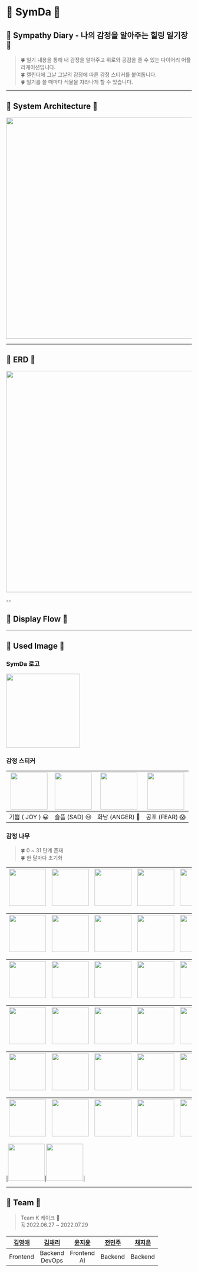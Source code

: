 # __🌱 SymDa 🌱__

## __📓 Sympathy Diary - 나의 감정을 알아주는 힐링 일기장 📓__

> 🍀 일기 내용을 통해 내 감정을 알아주고 위로와 공감을 줄 수 있는 다이어리 어플리케이션입니다. <br/>
> 🍀 캘린더에 그날 그날의 감정에 따른 감정 스티커를 붙여둡니다.<br/>
> 🍀 일기를 쓸 때마다 식물을 자라나게 할 수 있습니다.<br/>

---
## __📓 System Architecture 📓__
<img src="https://user-images.githubusercontent.com/86587287/183116103-f0fad9ec-80cd-44d7-87b7-e33beecaf19c.png" width=600px>

---
## __📓 ERD 📓__
<img src="https://user-images.githubusercontent.com/86587287/183115771-f1c6b760-58a7-45bb-8f9d-cf20463ca278.png" width=600px>

--
## __📓 Display Flow 📓__


---
## __📓 Used Image 📓__

### **SymDa 로고**
<img src="https://user-images.githubusercontent.com/86587287/183121389-8c0b7844-6d23-448d-9120-e4c5befb3983.png" width=200px>


### **감정 스티커**

| <img src="https://user-images.githubusercontent.com/86587287/183121859-5d4255c2-37b5-44e6-8869-e27a945c4d61.png" width=100px> | <img src="https://user-images.githubusercontent.com/86587287/183121904-bb7c5bf3-5421-45bf-811e-fb5d0817fd3c.png" width=100px> | <img src="https://user-images.githubusercontent.com/86587287/183122704-24d01bbc-091e-4a83-8dd0-8a430c9138e7.png" width=100px> | <img src="https://user-images.githubusercontent.com/86587287/183122829-74a33e87-0c78-4080-8981-c14cb8613f99.png" width=100px>
| ---------- | ---------- | ---------- | ---------- | 
| 기쁨 ( JOY ) 😀 | 슬픔 (SAD) 😢 | 화남 (ANGER) 👿 | 공포 (FEAR) 😱 |

### **감정 나무**
> 🍀 0 ~ 31 단계 존재 <br/>
> 🍀 한 달마다 초기화<br/>

|<img src="https://user-images.githubusercontent.com/86587287/183123919-3814f0b2-1749-4fb8-8fa0-cecf0723d447.png" width=100px>|<img src="https://user-images.githubusercontent.com/86587287/183123955-129024a6-5b2e-41d4-b06f-fc05841ffd4e.png" width=100px>|<img src="https://user-images.githubusercontent.com/86587287/183123972-60188cde-a045-419a-ba93-9b625110dbc5.png" width=100px>|<img src="https://user-images.githubusercontent.com/86587287/183123987-b4aa12b1-6b2f-4f41-a1e0-f5ae6da79022.png" width=100px>|<img src="https://user-images.githubusercontent.com/86587287/183124005-431d13ce-9b31-45d0-b9d7-f566ee5c7ebe.png" width=100px>|
| ---------- | ---------- | ---------- | ---------- | ---------- |

|<img src="https://user-images.githubusercontent.com/86587287/183124184-61b206a1-2d4e-44ac-928d-54363a99fbf6.png" width=100px>|<img src="https://user-images.githubusercontent.com/86587287/183124202-14f82f6f-7b1c-435f-89cb-c803113f3000.png" width=100px>|<img src="https://user-images.githubusercontent.com/86587287/183124264-e5385459-baa1-4b01-bd53-95916978ac96.png" width=100px>|<img src="https://user-images.githubusercontent.com/86587287/183124279-961ecf4b-85c4-44d1-ad36-adb73021879e.png" width=100px>|<img src="https://user-images.githubusercontent.com/86587287/183124290-15137a80-1776-420e-9d09-edde1fe24669.png" width=100px>|
| ---------- | ---------- | ---------- | ---------- | ---------- |

|<img src="https://user-images.githubusercontent.com/86587287/183124422-b80b1be3-a7a0-4c26-9e24-99257622fd89.png" width=100px>|<img src="https://user-images.githubusercontent.com/86587287/183124436-56de7c0d-1532-4cb8-bd31-0754302c42f3.png" width=100px>|<img src="https://user-images.githubusercontent.com/86587287/183124450-1b667857-82a2-4e4e-a25a-59d99f94f4c4.png" width=100px>|<img src="https://user-images.githubusercontent.com/86587287/183124464-eab88e1f-1f22-4600-8c62-fab55aa4f3e2.png" width=100px>|<img src="https://user-images.githubusercontent.com/86587287/183124499-84609340-d2db-433f-9b73-a102e5afba86.png" width=100px>|
| ---------- | ---------- | ---------- | ---------- | ---------- |

|<img src="https://user-images.githubusercontent.com/86587287/183124667-436f1302-619a-4703-8aa2-985a366681f8.png" width=100px>|<img src="https://user-images.githubusercontent.com/86587287/183124683-337f3ab5-cfa5-49dd-b6cc-0c65d59002f7.png" width=100px>|<img src="https://user-images.githubusercontent.com/86587287/183124695-2158f984-16cb-40cd-8b24-b7642b9326c2.png" width=100px>|<img src="https://user-images.githubusercontent.com/86587287/183124704-8582175b-70e2-4a96-88e3-969d8e371573.png" width=100px>|<img src="https://user-images.githubusercontent.com/86587287/183124721-dc7ed1ef-82e9-430a-8b47-53d6575ad2ff.png" width=100px>|
| ---------- | ---------- | ---------- | ---------- | ---------- |

|<img src="https://user-images.githubusercontent.com/86587287/183124827-ea267aa1-42e1-4976-b889-845649f07d12.png" width=100px>|<img src="https://user-images.githubusercontent.com/86587287/183124839-8a6aa1f4-6112-4974-ae21-2957d2f8c4c5.png" width=100px>|<img src="https://user-images.githubusercontent.com/86587287/183124852-e2af17b5-e3bc-4b2c-a49a-ca925fd5cd4b.png" width=100px>|<img src="https://user-images.githubusercontent.com/86587287/183124860-22fd44e6-f8ba-4322-9f21-38a0d86d1768.png" width=100px>|<img src="https://user-images.githubusercontent.com/86587287/183124883-ed419349-6506-4aa3-9e7a-89e557048170.png" width=100px>|
| ---------- | ---------- | ---------- | ---------- | ---------- |

|<img src="https://user-images.githubusercontent.com/86587287/183125001-6f866836-033e-4c8f-a167-03433c1a17a6.png" width=100px>|<img src="https://user-images.githubusercontent.com/86587287/183125018-0c87235b-4896-4327-b752-708c26b4dee4.png" width=100px>|<img src="https://user-images.githubusercontent.com/86587287/183125045-7dd2f089-5dea-4ae8-94f6-f9d8131aab79.png" width=100px>|<img src="https://user-images.githubusercontent.com/86587287/183125058-243d5407-686c-4364-8c18-7eb51514fa1f.png" width=100px>|<img src="https://user-images.githubusercontent.com/86587287/183125069-74ca49c3-196d-4bbb-8fe1-53d5bf7b2c17.png" width=100px>|
| ---------- | ---------- | ---------- | ---------- | ---------- |

|<img src="https://user-images.githubusercontent.com/86587287/183125098-73e98c9e-e67b-4f5e-9db1-f75318e85321.png" width=100px>|<img src="https://user-images.githubusercontent.com/86587287/183125110-3061985b-d100-4a01-b0ee-89e83749b3e1.png" width=100px>|



---
## __📓 Team 📓__
> Team K 케이크 🍰 <br/>
> 🗓️ 2022.06.27 ~ 2022.07.29

|[김영애](https://github.com/Y1K5)|[김채리](https://github.com/chaeri93)|[윤지윤](https://github.com/zziyuni)|[전민주](https://github.com/myminju)|[채지은](https://github.com/cje1903)|
|:---:|:---:|:---:|:---:|:---:|
|Frontend|Backend<br>DevOps|Frontend<br>AI|Backend|Backend|
